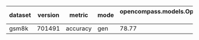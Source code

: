 | dataset | version | metric | mode | opencompass.models.OpenAISDK_opencompass_deepseek-chat |
|----- | ----- | ----- | ----- | -----|
| gsm8k | 701491 | accuracy | gen | 78.77 |
